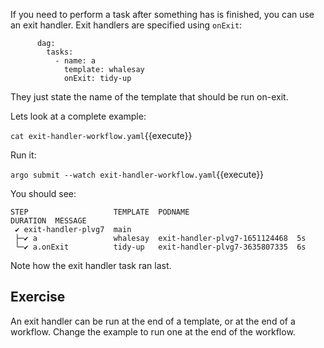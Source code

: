 If you need to perform a task after something has is finished, you can use an exit handler. Exit handlers are specified
using `onExit`:

```
      dag:
        tasks:
          - name: a
            template: whalesay
            onExit: tidy-up
```

They just state the name of the template that should be run on-exit.

Lets look at a complete example:

`cat exit-handler-workflow.yaml`{{execute}}

Run it:

`argo submit --watch exit-handler-workflow.yaml`{{execute}}

You should see:

```
STEP                   TEMPLATE  PODNAME                        DURATION  MESSAGE
 ✔ exit-handler-plvg7  main                                                 
 ├─✔ a                 whalesay  exit-handler-plvg7-1651124468  5s          
 └─✔ a.onExit          tidy-up   exit-handler-plvg7-3635807335  6s          
```

Note how the exit handler task ran last.

## Exercise

An exit handler can be run at the end of a template, or at the end of a workflow. Change the example to run one at the
end of the workflow.
